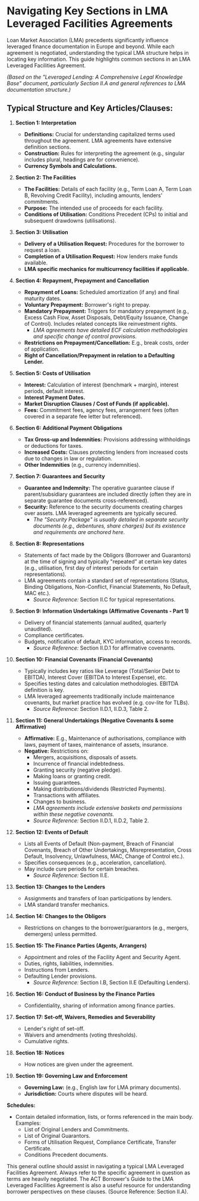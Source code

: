 # Navigating Key Sections in LMA Leveraged Facilities Agreements

Loan Market Association (LMA) precedents significantly influence leveraged finance documentation in Europe and beyond. While each agreement is negotiated, understanding the typical LMA structure helps in locating key information. This guide highlights common sections in an LMA Leveraged Facilities Agreement.

*(Based on the "Leveraged Lending: A Comprehensive Legal Knowledge Base" document, particularly Section II.A and general references to LMA documentation structure.)*

## Typical Structure and Key Articles/Clauses:

1.  **Section 1: Interpretation**
    *   **Definitions:** Crucial for understanding capitalized terms used throughout the agreement. LMA agreements have extensive definition sections.
    *   **Construction:** Rules for interpreting the agreement (e.g., singular includes plural, headings are for convenience).
    *   **Currency Symbols and Calculations.**

2.  **Section 2: The Facilities**
    *   **The Facilities:** Details of each facility (e.g., Term Loan A, Term Loan B, Revolving Credit Facility), including amounts, lenders' commitments.
    *   **Purpose:** The intended use of proceeds for each facility.
    *   **Conditions of Utilisation:** Conditions Precedent (CPs) to initial and subsequent drawdowns (utilisations).

3.  **Section 3: Utilisation**
    *   **Delivery of a Utilisation Request:** Procedures for the borrower to request a loan.
    *   **Completion of a Utilisation Request:** How lenders make funds available.
    *   **LMA specific mechanics for multicurrency facilities if applicable.**

4.  **Section 4: Repayment, Prepayment and Cancellation**
    *   **Repayment of Loans:** Scheduled amortization (if any) and final maturity dates.
    *   **Voluntary Prepayment:** Borrower's right to prepay.
    *   **Mandatory Prepayment:** Triggers for mandatory prepayment (e.g., Excess Cash Flow, Asset Disposals, Debt/Equity Issuance, Change of Control). Includes related concepts like reinvestment rights.
        *   *LMA agreements have detailed ECF calculation methodologies and specific change of control provisions.*
    *   **Restrictions on Prepayment/Cancellation:** E.g., break costs, order of application.
    *   **Right of Cancellation/Prepayment in relation to a Defaulting Lender.**

5.  **Section 5: Costs of Utilisation**
    *   **Interest:** Calculation of interest (benchmark + margin), interest periods, default interest.
    *   **Interest Payment Dates.**
    *   **Market Disruption Clauses / Cost of Funds (if applicable).**
    *   **Fees:** Commitment fees, agency fees, arrangement fees (often covered in a separate fee letter but referenced).

6.  **Section 6: Additional Payment Obligations**
    *   **Tax Gross-up and Indemnities:** Provisions addressing withholdings or deductions for taxes.
    *   **Increased Costs:** Clauses protecting lenders from increased costs due to changes in law or regulation.
    *   **Other Indemnities** (e.g., currency indemnities).

7.  **Section 7: Guarantees and Security**
    *   **Guarantee and Indemnity:** The operative guarantee clause if parent/subsidiary guarantees are included directly (often they are in separate guarantee documents cross-referenced).
    *   **Security:** Reference to the security documents creating charges over assets. LMA leveraged agreements are typically secured.
        *   *The "Security Package" is usually detailed in separate security documents (e.g., debentures, share charges) but its existence and requirements are anchored here.*

8.  **Section 8: Representations**
    *   Statements of fact made by the Obligors (Borrower and Guarantors) at the time of signing and typically "repeated" at certain key dates (e.g., utilisation, first day of interest periods for certain representations).
    *   LMA agreements contain a standard set of representations (Status, Binding Obligations, Non-Conflict, Financial Statements, No Default, MAC etc.).
        *   *Source Reference:* Section II.C for typical representations.

9.  **Section 9: Information Undertakings (Affirmative Covenants - Part 1)**
    *   Delivery of financial statements (annual audited, quarterly unaudited).
    *   Compliance certificates.
    *   Budgets, notification of default, KYC information, access to records.
        *   *Source Reference:* Section II.D.1 for affirmative covenants.

10. **Section 10: Financial Covenants (Financial Covenants)**
    *   Typically includes key ratios like Leverage (Total/Senior Debt to EBITDA), Interest Cover (EBITDA to Interest Expense), etc.
    *   Specifies testing dates and calculation methodologies. EBITDA definition is key.
    *   LMA leveraged agreements traditionally include maintenance covenants, but market practice has evolved (e.g. cov-lite for TLBs).
        *   *Source Reference:* Section II.D.1, II.D.3, Table 2.

11. **Section 11: General Undertakings (Negative Covenants & some Affirmative)**
    *   **Affirmative:** E.g., Maintenance of authorisations, compliance with laws, payment of taxes, maintenance of assets, insurance.
    *   **Negative:** Restrictions on:
        *   Mergers, acquisitions, disposals of assets.
        *   Incurrence of financial indebtedness.
        *   Granting security (negative pledge).
        *   Making loans or granting credit.
        *   Issuing guarantees.
        *   Making distributions/dividends (Restricted Payments).
        *   Transactions with affiliates.
        *   Changes to business.
        *   *LMA agreements include extensive baskets and permissions within these negative covenants.*
        *   *Source Reference:* Section II.D.1, II.D.2, Table 2.

12. **Section 12: Events of Default**
    *   Lists all Events of Default (Non-payment, Breach of Financial Covenants, Breach of Other Undertakings, Misrepresentation, Cross Default, Insolvency, Unlawfulness, MAC, Change of Control etc.).
    *   Specifies consequences (e.g., acceleration, cancellation).
    *   May include cure periods for certain breaches.
        *   *Source Reference:* Section II.E.

13. **Section 13: Changes to the Lenders**
    *   Assignments and transfers of loan participations by lenders.
    *   LMA standard transfer mechanics.

14. **Section 14: Changes to the Obligors**
    *   Restrictions on changes to the borrower/guarantors (e.g., mergers, demergers) unless permitted.

15. **Section 15: The Finance Parties (Agents, Arrangers)**
    *   Appointment and roles of the Facility Agent and Security Agent.
    *   Duties, rights, liabilities, indemnities.
    *   Instructions from Lenders.
    *   Defaulting Lender provisions.
        *   *Source Reference:* Section I.B, Section II.E (Defaulting Lenders).

16. **Section 16: Conduct of Business by the Finance Parties**
    *   Confidentiality, sharing of information among finance parties.

17. **Section 17: Set-off, Waivers, Remedies and Severability**
    *   Lender's right of set-off.
    *   Waivers and amendments (voting thresholds).
    *   Cumulative rights.

18. **Section 18: Notices**
    *   How notices are given under the agreement.

19. **Section 19: Governing Law and Enforcement**
    *   **Governing Law:** (e.g., English law for LMA primary documents).
    *   **Jurisdiction:** Courts where disputes will be heard.

**Schedules:**
*   Contain detailed information, lists, or forms referenced in the main body. Examples:
    *   List of Original Lenders and Commitments.
    *   List of Original Guarantors.
    *   Forms of Utilisation Request, Compliance Certificate, Transfer Certificate.
    *   Conditions Precedent documents.

This general outline should assist in navigating a typical LMA Leveraged Facilities Agreement. Always refer to the specific agreement in question as terms are heavily negotiated. The ACT Borrower's Guide to the LMA Leveraged Facilities Agreement is also a useful resource for understanding borrower perspectives on these clauses. (Source Reference: Section II.A).
